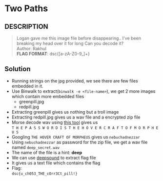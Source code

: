 # Two Paths

## DESCRIPTION
> Logan gave me this image file before disappearing..
I've been breaking my head over it for long
Can you decode it?  
Author: Rakhul  
**FLAG FORMAT**:
dsc{[a-zA-Z0-9_]+}

## Solution
* Running strings on the jpg provided, we see there are few files embedded in it.
* Use Binwalk to extract(`binwalk -e <file-name>`), we get 2 more images which contain more embedded files 
    * greenpill.jpg
    * redpill.jpg
* Extracting greenpill gives us nothing but a troll image
* Extracting redpill.jpg gives us a wav file and a encrypted zip file
* Morse decode wav using [this tool](https://morsecode.world/international/decoder/audio-decoder-adaptive.html) gives us  
`T H E P A S S W O R D I S T H E H O V E R C R A F T O F M O R P H E U S` 
* Googling `THE HOVER CRAFT OF MORPHEUS` gives us `nebuchadnezzar`
* Using `nebuchadnezzar` as password for the zip file, we get a wav file named `deep_secret.wav`
* The name of the file is a hint: **deep**
* We can use [deepsound](https://jpinsoft.net/deepsound/overview.aspx) to extract flag file
* It gives us a text file which contains the flag
* Flag:   
`dsc{u_ch053_THE_cOrr3Ct_pill!}`
